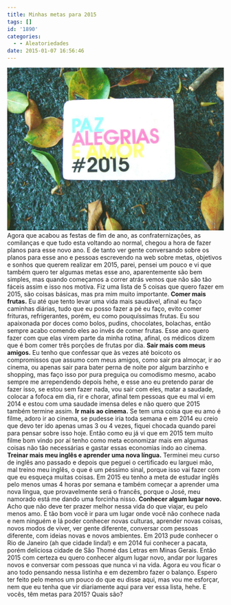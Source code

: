 ```yaml
---
title: Minhas metas para 2015
tags: []
id: '1890'
categories:
  - - Aleatoriedades
date: 2015-01-07 16:56:46
---
```


[![Metas para 2015 (sabonete Aroma)](/images/2015/01/DSC03498-1024x768.jpg)](/images/2015/01/DSC03498.jpg) Agora que acabou as festas de fim de ano, as confraternizações, as comilanças e que tudo esta voltando ao normal, chegou a hora de fazer planos para esse novo ano. E de tanto ver gente conversando sobre os planos para esse ano e pessoas escrevendo na web sobre metas, objetivos e sonhos que querem realizar em 2015, parei, pensei um pouco e vi que também quero ter algumas metas esse ano, aparentemente são bem simples, mas quando começamos a correr atrás vemos que não são tão fáceis assim e isso nos motiva. Fiz uma lista de 5 coisas que quero fazer em 2015, são coisas básicas, mas pra mim muito importante. **Comer mais frutas.** Eu até que tento levar uma vida mais saudável, afinal eu faço caminhas diárias, tudo que eu posso fazer a pé eu faço, evito comer frituras, refrigerantes, porém, eu como pouquíssimas frutas. Eu sou apaixonada por doces como bolos, pudins, chocolates, bolachas, então sempre acabo comendo eles ao invés de comer frutas. Esse ano quero fazer com que elas virem parte da minha rotina, afinal, os médicos dizem que é bom comer três porções de frutas por dia. **Sair mais com meus amigos.** Eu tenho que confessar que às vezes até boicoto os compromissos que assumo com meus amigos, como sair pra almoçar, ir ao cinema, ou apenas sair para bater perna de noite por algum barzinho e shopping, mas faço isso por pura preguiça ou comodismo mesmo, acabo sempre me arrependendo depois hehe, e esse ano eu pretendo parar de fazer isso, se estou sem fazer nada, vou sair com eles, matar a saudade, colocar a fofoca em dia, rir e chorar, afinal tem pessoas que eu mal vi em 2014 e estou com uma saudade imensa deles e não quero que 2015 também termine assim. **Ir mais ao cinema.** Se tem uma coisa que eu amo é filme, adoro ir ao cinema, se pudesse iria toda semana e em 2014 eu creio que devo ter ido apenas umas 3 ou 4 vezes, fiquei chocada quando parei para pensar sobre isso hoje. Então como eu já vi que em 2015 tem muito filme bom vindo por aí tenho como meta economizar mais em algumas coisas não tão necessárias e gastar essas economias indo ao cinema. **Treinar mais meu inglês e aprender uma nova língua.** Terminei meu curso de inglês ano passado e depois que peguei o certificado eu larguei mão, mal treino meu inglês, o que é um péssimo sinal, porque isso vai fazer com que eu esqueça muitas coisas. Em 2015 eu tenho a meta de estudar inglês pelo menos umas 4 horas por semana e também começar a aprender uma nova língua, que provavelmente será o francês, porque o José, meu namorado está me dando uma forcinha nisso. **Conhecer algum lugar novo.** Acho que não deve ter prazer melhor nessa vida do que viajar, eu pelo menos amo. É tão bom você ir para um lugar onde você não conhece nada e nem ninguém e lá poder conhecer novas culturas, aprender novas coisas, novos modos de viver, ver gente diferente, conversar com pessoas diferente, com ideias novas e novos ambientes. Em 2013 pude conhecer o Rio de Janeiro (ah que cidade linda!) e em 2014 fui conhecer a pacata, porém deliciosa cidade de São Thomé das Letras em Minas Gerais. Então 2015 com certeza eu quero conhecer algum lugar novo, andar por lugares novos e conversar com pessoas que nunca vi na vida. Agora eu vou ficar o ano todo pensando nessa listinha e em dezembro fazer o balanço. Espero ter feito pelo menos um pouco do que eu disse aqui, mas vou me esforçar, nem que eu tenha que vir diariamente aqui para ver essa lista, hehe. E vocês, têm metas para 2015? Quais são?
